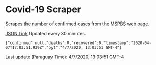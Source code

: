 # Covid-19 Scraper

Scrapes the number of confirmed cases from the [MSPBS](https://www.mspbs.gov.py/covid-19.php) web page.

[JSON Link](https://jmayalag.github.io/covid19-scrape/cases.json)
Updated every 30 minutes.
```
{"confirmed":null,"deaths":0,"recovered":0,"timestamp":"2020-04-07T17:03:51.939Z","pyt":"4/7/2020, 13:03:51 GMT-4"}
```
Last update (Paraguay Time): 4/7/2020, 13:03:51 GMT-4